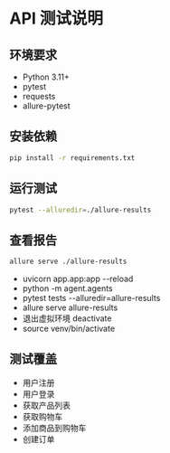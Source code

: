 # API 测试说明

## 环境要求

- Python 3.11+
- pytest
- requests
- allure-pytest

## 安装依赖

```bash
pip install -r requirements.txt
```

## 运行测试

```bash
pytest --alluredir=./allure-results
```

## 查看报告

```bash
allure serve ./allure-results
```

- uvicorn app.app:app --reload
- python -m agent.agents
- pytest tests --alluredir=allure-results
- allure serve allure-results
- 退出虚拟环境 deactivate
- source venv/bin/activate

## 测试覆盖

- 用户注册
- 用户登录
- 获取产品列表
- 获取购物车
- 添加商品到购物车
- 创建订单
